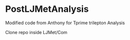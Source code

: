 # PostLJMetAnalysis
Modified code from Anthony for Tprime trilepton Analysis

Clone repo inside LJMet/Com

